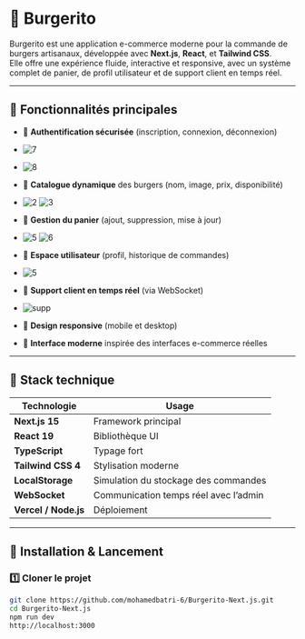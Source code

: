 # 🍔 Burgerito

Burgerito est une application e-commerce moderne pour la commande de burgers artisanaux, développée avec **Next.js**, **React**, et **Tailwind CSS**.  
Elle offre une expérience fluide, interactive et responsive, avec un système complet de panier, de profil utilisateur et de support client en temps réel.

---

## 🚀 Fonctionnalités principales

- 🔐 **Authentification sécurisée** (inscription, connexion, déconnexion)
- ![7](https://github.com/user-attachments/assets/7e5cfb38-80bf-4ad8-8591-23fb31056f60)
- ![8](https://github.com/user-attachments/assets/0bd17a29-a6e8-4265-bba6-26c938196872)


- 🍔 **Catalogue dynamique** des burgers (nom, image, prix, disponibilité)
- ![2](https://github.com/user-attachments/assets/e4fc35e7-0dc3-49a1-8b1f-c4185a28af2c)
 ![3](https://github.com/user-attachments/assets/9535deea-50b4-4319-be9c-a2f65b04e82c)

- 🛒 **Gestion du panier** (ajout, suppression, mise à jour)
- ![5](https://github.com/user-attachments/assets/cc6d52fd-e51f-42c4-8135-fc6af720b3d3)
![6](https://github.com/user-attachments/assets/e2777829-fff9-43ef-a6d6-fd1bb1eb754d)

- 👤 **Espace utilisateur** (profil, historique de commandes)
- ![5](https://github.com/user-attachments/assets/220bc244-fb2b-446e-81e2-b8c084d01c86)

- 💬 **Support client en temps réel** (via WebSocket)
- ![supp](https://github.com/user-attachments/assets/fb8c0c72-9cf5-486a-8c0b-f83845ac6872)
- 📱 **Design responsive** (mobile et desktop)
- 🌙 **Interface moderne** inspirée des interfaces e-commerce réelles

---

## 🧠 Stack technique

| Technologie | Usage |
|--------------|--------|
| **Next.js 15** | Framework principal |
| **React 19** | Bibliothèque UI |
| **TypeScript** | Typage fort |
| **Tailwind CSS 4** | Stylisation moderne |
| **LocalStorage** | Simulation du stockage des commandes |
| **WebSocket** | Communication temps réel avec l’admin |
| **Vercel / Node.js** | Déploiement |

---

## 🧩 Installation & Lancement

### 1️⃣ Cloner le projet
```bash
git clone https://github.com/mohamedbatri-6/Burgerito-Next.js.git
cd Burgerito-Next.js
npm run dev
http://localhost:3000
